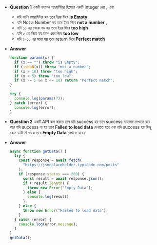 - **Question 1**
 একটি ফাংশন প্যারামিটার হিসেবে একটি integer নেয় , এবং
    - যদি খালি প্যারামিটার হয় তবে ইরর দিবে **is Empty**
    - যদি Not a Number হয় তবে ইরর দিবে **not a number** ,
    - যদি ১০ এর থেকে বড় হয় তবে ইরর দিবে **too high**
    - যদি ৫ এর নিচে হয় তবে এরর দিবে **too low**
    - যদি ৫-১০ এর মধ্যে হয় তবে return দিবে **Perfect match**

- **Answer**

  ```js
  function params(x) {
    if (x == "") throw "is Empty";
    if (isNaN(x)) throw "not a number";
    if (x > 10) throw "too high";
    if (x < 5) throw "too low";
    if (x >= 5 && x <= 10) return "Perfect match";
  }

  try {
    console.log(params(7));
  } catch (error) {
    console.log(error);
  }
  ```

- **Question 2**
 একটি API কল করতে হবে যদি success হয় তবে success ম্যাসেজ দেখাতে হবে আর যদি success না হয় তবে **Failed to load data** দেখাতে হবে এবং যদি success হয় কিন্তু কোন ডাটা না থাকে তবে **Empty Data** দেখাতে হবে।

- **Answer**
  ```js
  async function getData() {
    try {
      const response = await fetch(
        "https://jsonplaceholder.typicode.com/posts"
      );
      if (response.status === 200) {
        const result = await response.json();
        if (!result.length) {
          throw new Error("Empty Data");
        } else {
          console.log(result);
        }
      } else {
        throw new Error("Failed to load data");
      }
    } catch (error) {
      console.log(error.message);
    }
  }
  getData();
  ```
